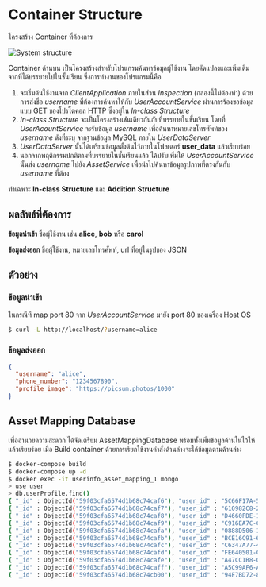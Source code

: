 # Container Structure

โครงสร้าง Container ที่ต้องการ

![System structure](images/Docker-Worksheet.jpg)

Container ด้านบน เป็นโครงสร้างสำหรับโปรแกรมค้นหาข้อมูลผู้ใช้งาน โดยดัดแปลงและเพิ่มเติมจากที่ได้บรรยายไปในชั้นเรียน 
ซึ่งการทำงานของโปรแกรมนี้คือ 

1. จะเริ่มต้นใช้งานจาก _ClientApplication_ ภายในส่วน *Inspection* (กล่องนี้ไม่ต้องทำ) ด้วยการส่งชื่อ *username* ที่ต้องการค้นหาให้กับ _UserAccountService_ ผ่านการร้องขอข้อมูลแบบ GET ของโปรโตคอล HTTP ซึ่งอยู่ใน *In-class Structure* 
1. *In-class Structure* จะเป็นโครงสร้างเช่่นเดียวกันกับที่บรรยายในชั้นเรียน โดยที่ _UserAcountService_ จะรับข้อมูล *username* เพื่อค้นหาหมายเลขโทรศัพท์ของ *username* ดังที่ระบุ จากฐานข้อมูล MySQL ภายใน _UserDataServer_ 
1. _UserDataServer_ นั้นได้เตรียมข้อมูลตั้งต้นไว้ภายในโฟลเดอร์ **user_data** แล้วเรียบร้อย
1. นอกจากพฤติกรรมปกติตามที่บรรยายในชั้นเรียนแล้ว ได้ปรับเพิ่มให้ _UserAccountService_ นั้นส่ง *username* ไปยัง _AssetService_ เพื่อนำไปค้นหาข้อมูลรูปภาพที่ตรงกันกับ *username* ที่ต้อง 

ทำเฉพาะ **In-class Structure** และ **Addition Structure** 

## ผลลัพธ์ที่ต้องการ

**ข้อมูลนำเข้า** ชื่อผู้ใช้งาน เช่น **alice**, **bob** หรือ **carol**

**ข้อมูลส่งออก** ชื่อผู้ใช้งาน, หมายเลขโทรศัพท์, url ที่อยู่ในรูปของ JSON 

## ตัวอย่าง

### ข้อมูลนำเข้า
ในกรณีที map port 80 จาก _UserAccountService_ มายัง port 80 ของเครื่อง Host OS
```bash
$ curl -L http://localhost/?username=alice
```

### ข้อมูลส่งออก
```json
{
  "username": "alice",
  "phone_number": "1234567890",
  "profile_image": "https://picsum.photos/1000"
}
```

## Asset Mapping Database

เพื่ออำนวยความสะดวก ได้จัดเตรียม AssetMappingDatabase พร้อมทั้งเพิ่มข้อมูลด้านในไว้ให้แล้วเรียบร้อย เมื่อ Build container ด้วยการเรียกใช้งานคำสั่งด้านล่างจะได้ข้อมูลตามด้านล่าง

```bash
$ docker-compose build
$ docker-compose up -d
$ docker exec -it userinfo_asset_mapping_1 mongo
> use user
> db.userProfile.find()
{ "_id" : ObjectId("59f03cfa6574d1b68c74caf6"), "user_id" : "5C66F17A-534E-48C2-8352-2631EBC61094", "uname" : "trudy", "profile_image" : "https://picsum.photos/900?random", "last_update" : 1508821332 }
{ "_id" : ObjectId("59f03cfa6574d1b68c74caf7"), "user_id" : "610982C8-226A-483B-B597-22B0768C82AF", "uname" : "carol", "profile_image" : "https://picsum.photos/1000", "last_update" : 1508821332 }
{ "_id" : ObjectId("59f03cfa6574d1b68c74caf8"), "user_id" : "D4660FDE-180D-4535-8D97-B94BA226B72C", "uname" : "eve", "profile_image" : "https://picsum.photos/1000", "last_update" : 1508821332 }
{ "_id" : ObjectId("59f03cfa6574d1b68c74caf9"), "user_id" : "C916EA7C-C9C7-4564-AA38-46F0B1CFB915", "uname" : "bob", "profile_image" : "https://picsum.photos/1000", "last_update" : 1508821332 }
{ "_id" : ObjectId("59f03cfa6574d1b68c74cafa"), "user_id" : "0888D506-108D-44BF-B75B-F8406CD9C4D4", "uname" : "alice", "profile_image" : "https://picsum.photos/1000", "last_update" : 1508821332 }
{ "_id" : ObjectId("59f03cfa6574d1b68c74cafb"), "user_id" : "BCE16C91-69BD-4FB4-9066-CFE01CEBC8B2", "uname" : "frank", "profile_image" : "https://picsum.photos/g/1000?random", "last_update" : 1508821332 }
{ "_id" : ObjectId("59f03cfa6574d1b68c74cafc"), "user_id" : "C6347A77-41ED-446C-BDD1-318904436209", "uname" : "arthur", "profile_image" : "http://placebeard.it/g/1000", "last_update" : 1508821332 }
{ "_id" : ObjectId("59f03cfa6574d1b68c74cafd"), "user_id" : "FE640501-C0AC-489C-85FC-A8F1F32D38F1", "uname" : "sybil", "profile_image" : "https://picsum.photos/800?random", "last_update" : 1508821332 }
{ "_id" : ObjectId("59f03cfa6574d1b68c74cafe"), "user_id" : "A47CC1B8-0B92-48D0-B681-5BAA346008C2", "uname" : "victor", "profile_image" : "https://picsum.photos/g/1200?randome", "last_update" : 1508821332 }
{ "_id" : ObjectId("59f03cfa6574d1b68c74caff"), "user_id" : "A5C99AF6-A200-4CA7-AC5B-FA06B9AE2CFA", "uname" : "walter", "profile_image" : "http://placebeard.it/1000", "last_update" : 1508821332 }
{ "_id" : ObjectId("59f03cfa6574d1b68c74cb00"), "user_id" : "94F7BD72-8BB4-4E9A-9A77-35A4B079AF90", "uname" : "oscar", "profile_image" : "https://picsum.photos/g/1500", "last_update" : 1508821332 }
```
